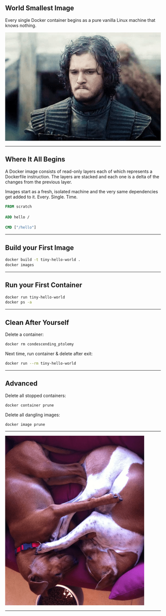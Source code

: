 ## World Smallest Image

Every single Docker container begins as a pure vanilla Linux machine that
knows nothing.

![know nothing](img/knownothing.png)

---

## Where It All Begins

A Docker image consists of read-only layers each of which represents a
Dockerfile instruction. The layers are stacked and each one is a delta of the
changes from the previous layer.

Images start as a fresh, isolated machine and the very same dependencies
get added to it. Every. Single. Time.

```Dockerfile
FROM scratch

ADD hello /

CMD ["/hello"]
```

---

## Build your First Image

```bash
docker build -t tiny-hello-world .
docker images
```

---

## Run your First Container

```bash
docker run tiny-hello-world
docker ps -a
```

---

## Clean After Yourself

Delete a container:

```bash
docker rm condescending_ptolemy
```

Next time, run container & delete after exit:

```bash
docker run --rm tiny-hello-world
```

---

## Advanced

Delete all stopped containers:

```bash
docker container prune
```

Delete all dangling images:

```bash
docker image prune
```

---

![Bob and Dylan](./img/bob-and-dylan.png)

---

